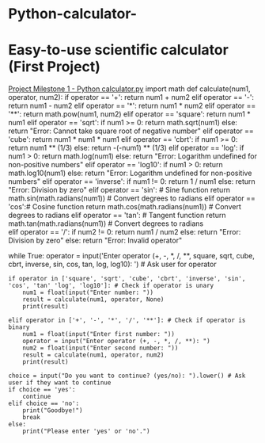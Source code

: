 # Python-calculator-
# Easy-to-use scientific calculator (First Project) 
[Project Milestone 1 - Python calculator.py](https://github.com/user-attachments/files/22603425/Project.Milestone.1.-.Python.calculator.py)
import math
def calculate(num1, operator, num2):
    if operator == '+':
        return num1 + num2
    elif operator == '-':
        return num1 - num2
    elif operator == '*':
        return num1 * num2
    elif operator == '**':
        return math.pow(num1, num2)
    elif operator == 'square':
        return num1 * num1
    elif operator == 'sqrt':
        if num1 >= 0:
            return math.sqrt(num1)
        else:
            return "Error: Cannot take square root of negative number"
    elif operator == 'cube':
        return num1 * num1 * num1
    elif operator == 'cbrt':
        if num1 >= 0:
            return num1 ** (1/3)
        else:
            return -(-num1) ** (1/3)
    elif operator == 'log':
        if num1 > 0:
            return math.log(num1)
        else:
            return "Error: Logarithm undefined for non-positive numbers"
    elif operator == 'log10':
        if num1 > 0:
            return math.log10(num1)
        else:
            return "Error: Logarithm undefined for non-positive numbers"
    elif operator == 'inverse':
        if num1 != 0:
            return 1 / num1
        else:
            return "Error: Division by zero"
    elif operator == 'sin': # Sine function
        return math.sin(math.radians(num1)) # Convert degrees to radians
    elif operator == 'cos':# Cosine function
        return math.cos(math.radians(num1)) # Convert degrees to radians
    elif operator == 'tan': # Tangent function
        return math.tan(math.radians(num1)) # Convert degrees to radians     
    elif operator == '/':
        if num2 != 0:
            return num1 / num2
        else:
            return "Error: Division by zero"
    else:
        return "Error: Invalid operator"
    
while True:
    operator = input('Enter operator (+, -, *, /, **, square, sqrt, cube, cbrt, inverse, sin, cos, tan, log, log10): ') # Ask user for operator
    
    if operator in ['square', 'sqrt', 'cube', 'cbrt', 'inverse', 'sin', 'cos', 'tan' 'log', 'log10']: # Check if operator is unary
        num1 = float(input("Enter number: "))
        result = calculate(num1, operator, None)
        print(result)

    elif operator in ['+', '-', '*', '/', '**']: # Check if operator is binary
        num1 = float(input("Enter first number: "))
        operator = input("Enter operator (+, -, *, /, **): ")
        num2 = float(input("Enter second number: "))
        result = calculate(num1, operator, num2)
        print(result)

    choice = input("Do you want to continue? (yes/no): ").lower() # Ask user if they want to continue
    if choice == 'yes':
        continue
    elif choice == 'no':
        print("Goodbye!")
        break
    else:
        print("Please enter 'yes' or 'no'.")
